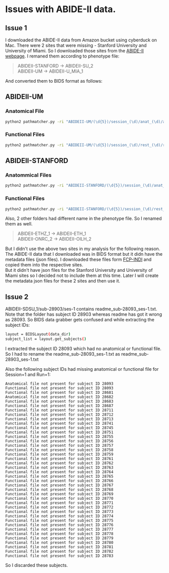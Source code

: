 # Issues with ABIDE-II data.

## Issue 1

I downloaded the ABIDE-II data from Amazon bucket using cyberduck on Mac. There were 2 sites that were missing - Stanford University and University of Miami. So I downloaded those sites from the [ABIDE-II webpage](http://fcon_1000.projects.nitrc.org/indi/abide/abide_II.html). I remaned them according to phenotype file: 

> ABIDEII-STANFORD -> ABIDEII-SU_2   
> ABIDEII-UM -> ABIDEII-U_MIA_1 

And converted them to BIDS format as follows:

## ABIDEII-UM 

### Anatomical File

```bash
python2 pathmatcher.py -ri "ABIDEII-UM/(\d{5})/session_(\d)/anat_(\d)/anat.nii.gz" -ro "ABIDEII-UM-BIDS/sub-\1/anat/sub-\1_T1w.nii.gz" -i ../ABIDE2RawDataBIDS/ -o ../ABIDE2RawDataBIDS/ -c 
```
  
### Functional Files
```bash
python2 pathmatcher.py -ri "ABIDEII-UM/(\d{5})/session_(\d)/rest_(\d)/rest.nii.gz" -ro "ABIDEII-UM-BIDS/sub-\1/func/sub-\1_task-rest_run-\3_bold.nii.gz" -i ../ABIDE2RawDataBIDS/ -o ../ABIDE2RawDataBIDS/ -c 
```
  

## ABIDEII-STANFORD 
### Anatommical Files
```bash
python2 pathmatcher.py -ri "ABIDEII-STANFORD/(\d{5})/session_(\d)/anat_(\d)/anat.nii.gz" -ro "ABIDEII-STANFORD-BIDS/sub-\1/anat/sub-\1_T1w.nii.gz" -i ../ABIDE2RawDataBIDS/ -o ../ABIDE2RawDataBIDS/ -c 
```
  
### Functional Files
```bash
python2 pathmatcher.py -ri "ABIDEII-STANFORD/(\d{5})/session_(\d)/rest_(\d)/rest.nii.gz" -ro "ABIDEII-STANFORD-BIDS/sub-\1/func/sub-\1_task-rest_run-\3_bold.nii.gz" -i ../ABIDE2RawDataBIDS/ -o ../ABIDE2RawDataBIDS/ -c 
```

Also, 2 other folders had different name in the phenotype file. So I renamed them as well.

> ABIDEII-ETHZ_1 -> ABIDEII-ETH_1   
> ABIDEII-ONRC_2 -> ABIDEII-OILH_2 


But I didn't use the above two sites in my analysis for the following reason.
The ABIDE-II data that I downloaded was in BIDS format but it didn have the metadata files (json files). I downloaded these files form [FCP-INDI](https://github.com/FCP-INDI/indi_bidsification/tree/master/ABIDE2/scan_jsons) and copied them into the respective sites.  
But it didn't have json files for the Stanford University and University of Miami sites so I decided not to include them at this time. Later I will create the metadata json files for these 2 sites and then use it.

## Issue 2


ABIDEII-SDSU_1/sub-28903/ses-1 contains readme_sub-28093_ses-1.txt. Note that the folder has subject ID 28903 whereas readme has got it wrong as 28093. So BIDS data grabber gets confused and while extracting the subject IDs:  
```bash
layout = BIDSLayout(data_dir)    
subject_list = layout.get_subjects()
```
I extracted the subject ID 28093 which had no anatomical or functional file. So I had to rename the readme_sub-28093_ses-1.txt as readme_sub-28903_ses-1.txt

Also the following subject IDs had missing anatomical or functional file for Session=1 and Run=1:
```
Anatomical file not present for subject ID 28093
Functional file not present for subject ID 28093
Functional file not present for subject ID 28681
Anatomical file not present for subject ID 28682
Functional file not present for subject ID 28683
Functional file not present for subject ID 28687
Functional file not present for subject ID 28711
Functional file not present for subject ID 28712
Functional file not present for subject ID 28713
Functional file not present for subject ID 28741
Functional file not present for subject ID 28745
Functional file not present for subject ID 28751
Functional file not present for subject ID 28755
Functional file not present for subject ID 28756
Functional file not present for subject ID 28757
Functional file not present for subject ID 28758
Functional file not present for subject ID 28759
Functional file not present for subject ID 28761
Functional file not present for subject ID 28762
Functional file not present for subject ID 28763
Functional file not present for subject ID 28764
Functional file not present for subject ID 28765
Functional file not present for subject ID 28766
Functional file not present for subject ID 28767
Functional file not present for subject ID 28768
Functional file not present for subject ID 28769
Functional file not present for subject ID 28770
Functional file not present for subject ID 28771
Functional file not present for subject ID 28772
Functional file not present for subject ID 28773
Functional file not present for subject ID 28774
Functional file not present for subject ID 28775
Functional file not present for subject ID 28776
Functional file not present for subject ID 28777
Functional file not present for subject ID 28778
Functional file not present for subject ID 28779
Functional file not present for subject ID 28780
Functional file not present for subject ID 28781
Functional file not present for subject ID 28782
Functional file not present for subject ID 28783
```

So I discarded these subjects.



